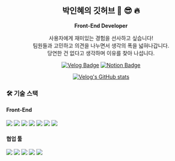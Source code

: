 <div align="center">

## 박인혜의 깃허브 💪 😎 🔥

**Front-End Developer**

사용자에게 재미있는 경험을 선사하고 싶습니다!  
팀원들과 고민하고 의견을 나누면서 생각의 폭을 넓혀나갑니다.  
당연한 건 없다고 생각하며 이유를 찾아 나섭니다.

[![Velog Badge](https://img.shields.io/badge/velog-20C997?style=flat-square&logo=velog&logoColor=white&link=https://velog.io/@inhye_p/posts)](https://velog.io/@inhye_p/posts)
[![Notion Badge](https://img.shields.io/badge/Notion-000000?style=flat-square&logo=notion&logoColor=white&link=https://www.notion.so/96e86681aa784c7299bf3f870561cb84?pvs=4)](https://www.notion.so/96e86681aa784c7299bf3f870561cb84?pvs=4)

[![Velog's GitHub stats](https://velog-readme-stats.vercel.app/api?name=inhye_p)](https://velog.io/@inhye_p)

</div>

### 🛠️ 기술 스택

#### Front-End

<img src="https://img.shields.io/badge/HTML5-E34F26?style=flat-square&logo=html5&logoColor=white
" />
<img src="https://img.shields.io/badge/CSS3-1572B6?style=flat-square&logo=css3&logoColor=white" />
<img src="https://img.shields.io/badge/JavaScript-F7DF1E?style=flat-square&logo=javascript&logoColor=black" />
<img src="https://img.shields.io/badge/Sass-CC6699?style=flat-square&logo=sass&logoColor=white" />
<img src="https://img.shields.io/badge/Tailwindcss-06B6D4?style=flat-square&logo=tailwindcss&logoColor=white" />
<img src="https://img.shields.io/badge/REACT-61DAFB?style=flat-square&logo=react&logoColor=black" />
<img src="https://img.shields.io/badge/yarn-2C8EBB?style=flat-square&logo=yarn&logoColor=white" />

#### 협업 툴

<img src="https://img.shields.io/badge/Git-F05032?style=flat-square&logo=git&logoColor=white
" />
<img src="https://img.shields.io/badge/Github-181717?style=flat-square&logo=github&logoColor=white" />
<img src="https://img.shields.io/badge/Figma-F24E1E?style=flat-square&logo=figma&logoColor=white" />
<img src="https://img.shields.io/badge/Jira-0052CC?style=flat-square&logo=jira&logoColor=white" />
<img src="https://img.shields.io/badge/Notion-000000?style=flat-square&logo=notion&logoColor=white" />
